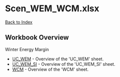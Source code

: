 # Scen_WEM_WCM.xlsx

[Back to Index](../../README.md)

## Workbook Overview

Winter Energy Margin

- [UC_WEM](UC_WEM.md) - Overview of the 'UC_WEM' sheet.
- [UC_WEM_SI](UC_WEM_SI.md) - Overview of the 'UC_WEM_SI' sheet.
- [WCM](WCM.md) - Overview of the 'WCM' sheet.
